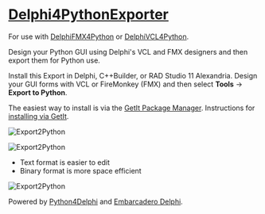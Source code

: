 # [Delphi4PythonExporter](https://github.com/Embarcadero/Delphi4PythonExporter/)
For use with [DelphiFMX4Python](https://github.com/Embarcadero/DelphiFMX4Python) or [DelphiVCL4Python](https://github.com/Embarcadero/DelphiVCL4Python).

Design your Python GUI using Delphi's VCL and FMX designers and then export them for Python use.

Install this Export in Delphi, C++Builder, or RAD Studio 11 Alexandria. Design your GUI forms with VCL or FireMonkey (FMX) and then select **Tools** -> **Export to Python**.

The easiest way to install is via the [GetIt Package Manager](https://getitnow.embarcadero.com/?q=Delphi4PythonExporter). Instructions for [installing via GetIt](https://docwiki.embarcadero.com/RADStudio/en/Installing_a_Package_Using_GetIt_Package_Manager). 

![Export2Python](https://github.com/Embarcadero/Delphi4PythonExporter/raw/main/images/Export2Python.png)

![Export2Python](https://github.com/Embarcadero/Delphi4PythonExporter/raw/main/images/ExportCurrentProject.png)

* Text format is easier to edit
* Binary format is more space efficient

![Export2Python](https://github.com/Embarcadero/Delphi4PythonExporter/raw/main/images/ExportForms.png)

Powered by [Python4Delphi](https://github.com/Embarcadero/python4delphi) and [Embarcadero Delphi](https://embarcadero.com/products/delphi).

